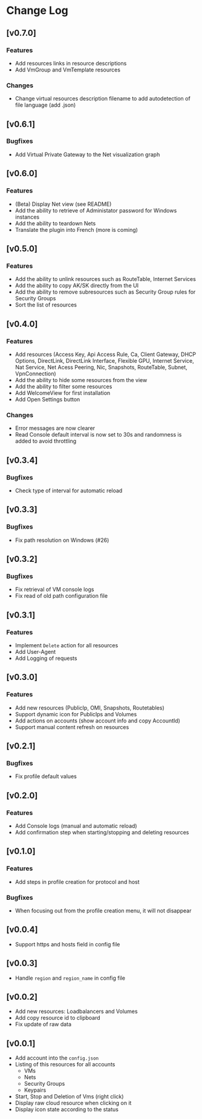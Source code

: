 # Change Log

## [v0.7.0]
### Features
  - Add resources links in resource descriptions
  - Add VmGroup and VmTemplate resources
### Changes 
  - Change virtual resources description filename to add autodetection of file language (add .json)
## [v0.6.1]
### Bugfixes
  - Add Virtual Private Gateway to the Net visualization graph 
## [v0.6.0]
### Features
  - (Beta) Display Net view (see README)
  - Add the ability to retrieve of Administator password for Windows instances
  - Add the ability to teardown Nets
  - Translate the plugin into French (more is coming)
## [v0.5.0]
### Features
  - Add the ability to unlink resources such as RouteTable, Internet Services
  - Add the ability to copy AK/SK directly from the UI
  - Add the ability to remove subresources such as Security Group rules for Security Groups
  - Sort the list of resources
## [v0.4.0]
### Features
  - Add resources (Access Key, Api Access Rule, Ca, Client Gateway, DHCP Options, DirectLink, DirectLink Interface, Flexible GPU, Internet Service, Nat Service, Net Acess Peering, Nic, Snapshots, RouteTable, Subnet, VpnConnection)
  - Add the ability to hide some resources from the view
  - Add the ability to filter some resources
  - Add WelcomeView for first installation
  - Add Open Settings button
### Changes
  - Error messages are now clearer
  - Read Console default interval is now set to 30s and randomness is added to avoid throttling
## [v0.3.4]
### Bugfixes
  - Check type of interval for automatic reload
## [v0.3.3]
### Bugfixes
  - Fix path resolution on Windows (#26)
## [v0.3.2]
### Bugfixes
 - Fix retrieval of VM console logs
 - Fix read of old path configuration file 
## [v0.3.1]
### Features
 - Implement `Delete` action for all resources
 - Add User-Agent
 - Add Logging of requests

## [v0.3.0]
### Features
 - Add new resources (PublicIp, OMI, Snapshots, Routetables)
 - Support dynamic icon for PublicIps and Volumes
 - Add actions on accounts (show account info and copy AccountId)
 - Support manual content refresh on resources

## [v0.2.1]
### Bugfixes
- Fix profile default values
## [v0.2.0]
### Features
 - Add Console logs (manual and automatic reload)
 - Add confirmation step when starting/stopping and deleting resources

## [v0.1.0]
### Features
 - Add steps in profile creation for protocol and host

### Bugfixes
 - When focusing out from the profile creation menu, it will not disappear
## [v0.0.4]
- Support https and hosts field in config file
## [v0.0.3]
- Handle `region` and `region_name` in config file

## [v0.0.2]
- Add new resources: Loadbalancers and Volumes
- Add copy resource id to clipboard
- Fix update of raw data
## [v0.0.1]
- Add account into the `config.json`
- Listing of this resources for all accounts
  - VMs
  - Nets
  - Security Groups
  - Keypairs
- Start, Stop and Deletion of Vms (right click)
- Display raw cloud resource when clicking on it 
- Display icon state according to the status